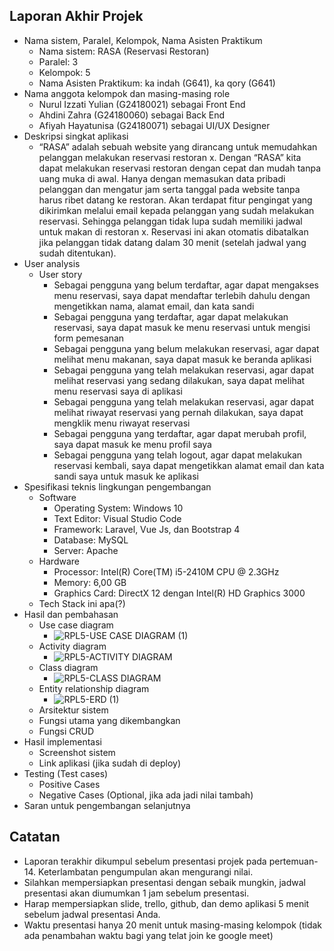 ## Laporan Akhir Projek
- Nama sistem, Paralel, Kelompok, Nama Asisten Praktikum
  * Nama sistem: RASA (Reservasi Restoran)
  * Paralel: 3
  * Kelompok: 5
  * Nama Asisten Praktikum: ka indah (G641), ka qory (G641)
- Nama anggota kelompok dan masing-masing role
  * Nurul Izzati Yulian (G24180021) sebagai Front End
  * Ahdini Zahra (G24180060) sebagai Back End
  * Afiyah Hayatunisa (G24180071) sebagai UI/UX Designer
- Deskripsi singkat aplikasi
  * “RASA” adalah sebuah website yang dirancang untuk memudahkan pelanggan melakukan reservasi restoran x. Dengan “RASA” kita dapat melakukan reservasi restoran dengan cepat dan mudah tanpa uang muka di awal. Hanya dengan memasukan data pribadi pelanggan dan mengatur jam serta tanggal pada website tanpa harus ribet datang ke restoran. Akan terdapat fitur pengingat yang dikirimkan melalui email kepada pelanggan yang sudah melakukan reservasi. Sehingga pelanggan tidak lupa sudah memiliki jadwal untuk makan di restoran x. Reservasi ini akan otomatis dibatalkan jika pelanggan tidak datang dalam 30 menit (setelah jadwal yang sudah ditentukan).
- User analysis 
  * User story
    - Sebagai pengguna yang belum terdaftar, agar dapat mengakses menu reservasi, saya dapat mendaftar terlebih dahulu dengan mengetikkan nama, alamat email, dan kata sandi
    - Sebagai pengguna yang terdaftar, agar dapat melakukan reservasi, saya dapat masuk ke menu reservasi untuk mengisi form pemesanan
    - Sebagai pengguna yang belum melakukan reservasi, agar dapat melihat menu makanan, saya dapat masuk ke beranda aplikasi
    - Sebagai pengguna yang telah melakukan reservasi, agar dapat melihat reservasi yang sedang dilakukan, saya dapat melihat menu reservasi saya di aplikasi
    - Sebagai pengguna yang telah melakukan reservasi, agar dapat melihat riwayat reservasi yang pernah dilakukan, saya dapat mengklik menu riwayat reservasi
    - Sebagai pengguna yang terdaftar, agar dapat merubah profil, saya dapat masuk ke menu profil saya
    - Sebagai pengguna yang telah logout, agar dapat  melakukan reservasi kembali, saya dapat mengetikkan alamat email dan kata sandi saya untuk masuk ke aplikasi
- Spesifikasi teknis lingkungan pengembangan
  * Software
    - Operating System: Windows 10
    - Text Editor: Visual Studio Code
    - Framework: Laravel, Vue Js, dan Bootstrap 4
    - Database: MySQL
    - Server: Apache
  * Hardware
    - Processor: Intel(R) Core(TM) i5-2410M CPU @ 2.3GHz
    - Memory: 6,00 GB
    - Graphics Card: DirectX 12 dengan Intel(R) HD Graphics 3000 
  * Tech Stack ini apa(?)
- Hasil dan pembahasan 
  * Use case diagram
    - ![RPL5-USE CASE DIAGRAM (1)](https://user-images.githubusercontent.com/78952649/121035799-6f5a8a00-c7d8-11eb-86c1-f4d40e3aca48.png)
  * Activity diagram
    - ![RPL5-ACTIVITY DIAGRAM](https://user-images.githubusercontent.com/78952649/121036692-10e1db80-c7d9-11eb-95ae-4231169db56d.png)
  * Class diagram
    - ![RPL5-CLASS DIAGRAM](https://user-images.githubusercontent.com/78952649/121036729-18a18000-c7d9-11eb-899e-3f9097db5c7f.png)
  * Entity relationship diagram
    - ![RPL5-ERD (1)](https://user-images.githubusercontent.com/78952649/121036759-1dfeca80-c7d9-11eb-9fe3-04fb0d7dcf8c.png)
  * Arsitektur sistem 
  * Fungsi utama yang dikembangkan
  * Fungsi CRUD
- Hasil implementasi 
  * Screenshot sistem 
  * Link aplikasi (jika sudah di deploy)
- Testing (Test cases)
  * Positive Cases
  * Negative Cases (Optional, jika ada jadi nilai tambah)
- Saran untuk pengembangan selanjutnya

## Catatan
- Laporan terakhir dikumpul sebelum presentasi projek pada pertemuan-14. Keterlambatan pengumpulan akan mengurangi nilai.
- Silahkan mempersiapkan presentasi dengan sebaik mungkin, jadwal presentasi akan diumumkan 1 jam sebelum presentasi. 
- Harap mempersiapkan slide, trello, github, dan demo aplikasi 5 menit sebelum jadwal presentasi Anda.
- Waktu presentasi hanya 20 menit untuk masing-masing kelompok (tidak ada penambahan waktu bagi yang telat join ke google meet)
